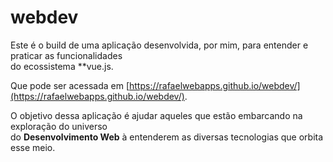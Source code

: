 # webdev

Este é o build de uma aplicação desenvolvida, por mim, para entender e praticar as funcionalidades  
do ecossistema **vue.js.

Que pode ser acessada em [https://rafaelwebapps.github.io/webdev/](https://rafaelwebapps.github.io/webdev/).

O objetivo dessa aplicação é ajudar aqueles que estão embarcando na exploração do universo  
do **Desenvolvimento Web** à entenderem as diversas tecnologias que orbita esse meio.

